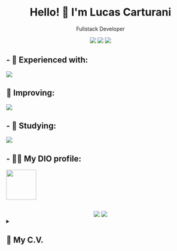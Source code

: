 <h1 align='center'>Hello! 👋 I'm Lucas Carturani</h1>
<p align='center'>Fullstack Developer</p>

<p align='center'>
  <a href="https://www.linkedin.com/in/lucas-carturani/" target="_blank"><img src="https://img.shields.io/badge/-LinkedIn-%230077B5?style=for-the-badge&logo=linkedin&logoColor=white" target="_blank"></a>
  <a href="https://instagram.com/lucascarturani" target="_blank"><img src="https://img.shields.io/badge/-Instagram-%23E4405F?style=for-the-badge&logo=instagram&logoColor=white" target="_blank"></a>
  <a href = "mailto:lucascarturani@gmail.com"><img src="https://img.shields.io/badge/Gmail-D14836?style=for-the-badge&logo=gmail&logoColor=white" target="_blank"></a>
</p>

## - 🔭 Experienced with:
<div>
  <img src = "https://skillicons.dev/icons?i=cs,dotnet,typescript,react,nextjs,visualstudio,vscode,git,postgres,mysql&perline=10")>
</div>

## 🚀 Improving:
<div>
<!--img align="center" alt="C#" height="40" width="50" src="https://raw.githubusercontent.com/devicons/devicon/master/icons/csharp/csharp-original.svg"-->
  <img src = "https://skillicons.dev/icons?i=cs,dotnet,figma,typescript,react&perline=10")>
</div>

## - 🌱 Studying:
<div>
<!--img align="center" alt="C#" height="40" width="50" src="https://raw.githubusercontent.com/devicons/devicon/master/icons/csharp/csharp-original.svg"-->
  <img src = "https://skillicons.dev/icons?i=typescript,react&perline=10")>
</div>

## - 🧑‍💻 My DIO profile:
<a href = "https://web.dio.me/users/lucascarturani"><img height='80' width = '80' src="https://user-images.githubusercontent.com/92643412/235182835-b2227098-d1ec-45a8-8c85-7000dd76ca46.png" target="_blank"></a>

##

<div align = 'center'>
<!-- <img height="180em" src="https://github-readme-stats.vercel.app/api/top-langs/?username=lukaoxp&layout=compact&langs_count=7&theme=dracula"/> -->
<a href="https://github.com/lukaoxp"><img src="https://github-readme-stats.vercel.app/api?username=lukaoxp&show_icons=true&theme=dracula&include_all_commits=true&count_private=true&rank_icon=github&hide_border=true"></a>
<a href="https://github.com/lukaoxp"><img src="https://github-readme-stats.vercel.app/api/top-langs/?username=lukaoxp&theme=dracula&hide=TeX&layout=compact&hide_border=true"></a>
</div>

<details>
  <summary>
    <h2>📃 My C.V.</h2>
  </summary>
  
## Work Experience
  🧑‍💻  FullStack Developer\
  📆  2023 - Present\
  📍 OKEA
  
  🧑‍💻  Power BI Analyst\
  📆  2023 - 2023\
  📍 YEESCO

  🧑‍💻  Back-end developer\
  📆  2021 - 2022\
  📍 HAVAN S.A.🗽

  🧑‍💻  Support Analyst\
  📆  2019 - 2021\
  📍 ADSOMOS Softwares

## Education
  📖Bachelor's degree in Game Design and Digital Enternainment\
  📆2012 - 2015\
  📍Univali - Campus Balneario Camboriú

  📖IT Technitian\
  📆2011 - 2013\
  📍SENAIsc - Unidade Brusque
</details>  

  
  
<!--
#### Contatos:
<a href="https://instagram.com/lucascarturani" target="_blank"><img src="https://img.shields.io/badge/-Instagram-%23E4405F?style=for-the-badge&logo=instagram&logoColor=white" target="_blank"></a>
<a href = "mailto:lucascarturani@gmail.com"><img src="https://img.shields.io/badge/Gmail-D14836?style=for-the-badge&logo=gmail&logoColor=white" target="_blank"></a>
<a href="https://www.linkedin.com/in/lucas-carturani/" target="_blank"><img src="https://img.shields.io/badge/-LinkedIn-%230077B5?style=for-the-badge&logo=linkedin&logoColor=white" target="_blank"></a>
-->
  
  
  
<!--
**Lukaoxp/Lukaoxp** is a ✨ _special_ ✨ repository because its `README.md` (this file) appears on your GitHub profile.

Here are some ideas to get you started:

- 🔭 I’m currently working on ...
- 🌱 I’m currently learning ...
- 👯 I’m looking to collaborate on ...
- 🤔 I’m looking for help with ...
- 💬 Ask me about ...
- 📫 How to reach me: ...
- 😄 Pronouns: ...
- ⚡ Fun fact: ...
-->

